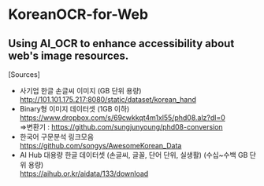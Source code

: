 # KoreanOCR-for-Web
Using AI_OCR to enhance accessibility about web's image resources.
---

[Sources]
* 사기업 한글 손글씨 이미지 (GB 단위 용량)  
http://101.101.175.217:8080/static/dataset/korean_hand  
* Binary형 이미지 데이터셋  (1GB 이하)
https://www.dropbox.com/s/69cwkkqt4m1xl55/phd08.alz?dl=0  
  =>변환기 : https://github.com/sungjunyoung/phd08-conversion  
* 한국어 구문분석 링크모음  
https://github.com/songys/AwesomeKorean_Data  
* AI Hub 대용량 한글 데이터셋 (손글씨, 글꼴, 단어 단위, 실생활) (수십~수백 GB 단위 용량)  
https://aihub.or.kr/aidata/133/download
